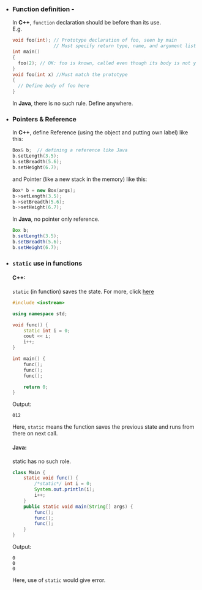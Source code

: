 * ### Function definition - 
  In **C++**, ```function``` declaration should be before than its use. <br/>
  E.g.
  ```cpp
  void foo(int); // Prototype declaration of foo, seen by main
                 // Must specify return type, name, and argument list types
  int main()
  {
    foo(2); // OK: foo is known, called even though its body is not yet defined
  }
  void foo(int x) //Must match the prototype
  {
    // Define body of foo here
  }
  ```
  
  In **Java**, there is no such rule. Define anywhere.

* ### Pointers & Reference
  In **C++**, define Reference (using the object and putting own label) like this:
  ```cpp
  Box& b;  // defining a reference like Java
  b.setLength(3.5);
  b.setBreadth(5.6);
  b.setHeight(6.7);
  ```
  and Pointer (like a new stack in the memory) like this:
  ```cpp
  Box* b = new Box(args);
  b->setLength(3.5);
  b->setBreadth(5.6);
  b->setHeight(6.7);
  ```
  
  In **Java**, no pointer only reference.
  ```java
  Box b;
  b.setLength(3.5);
  b.setBreadth(5.6);
  b.setHeight(6.7);
  ```
  
* ### `static` use in functions
  #### C++:
  `static` (in function) saves the state. For more, click [here](https://github.com/abhi3700/My_Learning-Cpp/blob/master/my_cpp_essentials.md#static-keyword)
  ```cpp
  #include <iostream>

  using namespace std;

  void func() {
      static int i = 0;
      cout << i;
      i++;
  }

  int main() {
      func();
      func();
      func();

      return 0;
  }
  ```
  Output:
  ```
  012
  ```  
  Here, `static` means the function saves the previous state and runs from there on next call.
  #### Java:
  static has no such role.
  ```java
  class Main {
      static void func() {
          /*static*/ int i = 0;
          System.out.println(i);
          i++;
      }
      public static void main(String[] args) {
          func();
          func();
          func();
      }
  }
  ```
  Output:
  ```
  0
  0
  0
  ```
  Here, use of `static` would give error.
  

